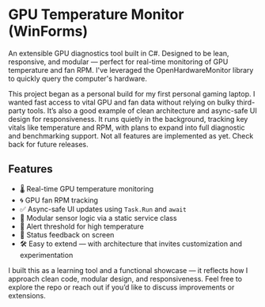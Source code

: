 # GPU Temperature Monitor (WinForms)

An extensible GPU diagnostics tool built in C#. Designed to be lean, responsive, and modular — perfect for real-time monitoring of GPU temperature and fan RPM. I've leveraged the OpenHardwareMonitor library to quickly query the computer's hardware.

This project began as a personal build for my first personal gaming laptop. I wanted fast access to vital GPU and fan data without relying on bulky third-party tools. It’s also a good example of clean architecture and async-safe UI design for responsiveness. It runs quietly in the background, tracking key vitals like temperature and RPM, with plans to expand into full diagnostic and benchmarking support. Not all features are implemented as yet. Check back for future releases.

## Features

- 🌡️ Real-time GPU temperature monitoring
- 🌀 GPU fan RPM tracking
- ✅ Async-safe UI updates using `Task.Run` and `await`
- 🧱 Modular sensor logic via a static service class
- 🚦 Alert threshold for high temperature
- 💬 Status feedback on screen
- 🛠️ Easy to extend — with architecture that invites customization and experimentation

I built this as a learning tool and a functional showcase — it reflects how I approach clean code, modular design, and responsiveness. Feel free to explore the repo or reach out if you’d like to discuss improvements or extensions.

